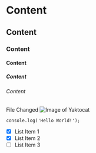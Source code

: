 # Content
## Content
### Content
#### Content
##### Content
###### Content
File Changed
![Image of Yaktocat](https://octodex.github.com/images/yaktocat.png)
```
console.log('Hello World!');
```
- [x] List Item 1
- [x] List Item 2
- [ ] List Item 3
